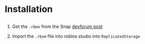 # Installation

## 

1. Get the `.rbmx` from the Snap [devforum post](https://www.roblox.com/library/15546249408/Snappit-1-1)

2. Import the `.rbxm` file into roblox studio into `ReplicatedStorage`